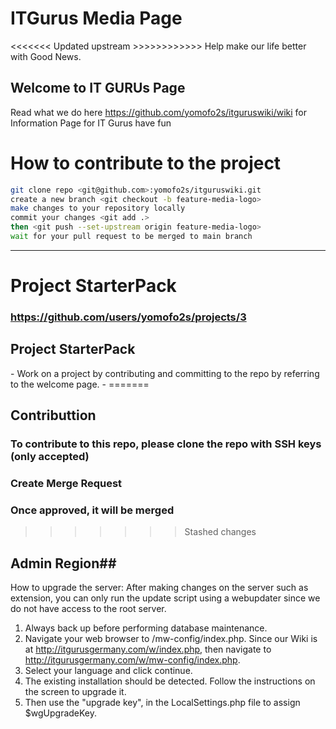 # ITGurus Media Page

<<<<<<< Updated upstream >>>>>>>>>>>>
Help make our life better with Good News.

## Welcome to IT GURUs Page 

Read what we do here https://github.com/yomofo2s/itguruswiki/wiki for Information Page for IT Gurus have fun

<h1>How to contribute to the project</h1>

```bash
git clone repo <git@github.com>:yomofo2s/itguruswiki.git
create a new branch <git checkout -b feature-media-logo>
make changes to your repository locally
commit your changes <git add .>
then <git push --set-upstream origin feature-media-logo>
wait for your pull request to be merged to main branch
```
---

<h1>Project StarterPack</h1>

### https://github.com/users/yomofo2s/projects/3

<h2>Project StarterPack</h2>
    - Work on a project by contributing and committing to the repo by referring to the welcome page.
    - 
=======

## Contributtion

### To contribute to this repo, please clone the repo with SSH keys (only accepted)
### Create Merge Request
### Once approved, it will be merged
>>>>>>> Stashed changes

## Admin Region##
How to upgrade the server: 
After making changes on the server such as extension, you can only run the update script using a webupdater since we do not have access to the root server. 
1. Always back up before performing database maintenance.
2. Navigate your web browser to /mw-config/index.php. Since our Wiki is at http://itgurusgermany.com/w/index.php, then navigate to http://itgurusgermany.com/w/mw-config/index.php.
3. Select your language and click continue.
4. The existing installation should be detected. Follow the instructions on the screen to upgrade it.
5. Then use the "upgrade key", in the LocalSettings.php file to assign $wgUpgradeKey.
